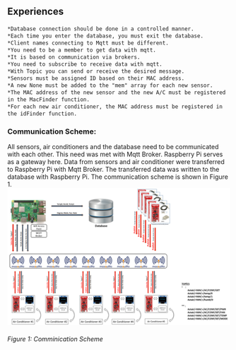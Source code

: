 ## Experiences
    *Database connection should be done in a controlled manner.
    *Each time you enter the database, you must exit the database.
    *Client names connecting to Mqtt must be different.
    *You need to be a member to get data with mqtt.
    *It is based on communication via brokers.
    *You need to subscribe to receive data with mqtt.
    *With Topic you can send or receive the desired message.
    *Sensors must be assigned ID based on their MAC address.
    *A new None must be added to the "mem" array for each new sensor.
    *The MAC address of the new sensor and the new A/C must be registered in the MacFinder function.
    *For each new air conditioner, the MAC address must be registered in the idFinder function.
### Communication Scheme:
  All sensors, air conditioners and the database need to be communicated with each other. This need was met with Mqtt Broker. Raspberry Pi serves as a gateway here. Data from sensors and air conditioner were transferred to Raspberry Pi with Mqtt Broker. The transferred data was written to the database with Raspberry Pi. The communication scheme is shown in Figure 1.
![alt text](Communication-diagram.png)
###### Figure 1: Comminication Scheme
